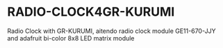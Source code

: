 # RADIO-CLOCK4GR-KURUMI
Radio Clock with GR-KURUMI, aitendo radio clock module GE11-670-JJY and adafruit bi-color 8x8 LED matrix module
